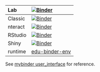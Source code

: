 |Lab|[![Binder](https://mybinder.org/badge_logo.svg)](https://mybinder.org/v2/gh/rcmlz/edu-binder-env/main?urlpath=git-pull%3Frepo%3Dhttps%253A%252F%252Fgithub.com%252Frcmlz%252Fedu-public-jupyter-notebooks%26urlpath%3Dlab%252Ftree%252Fedu-public-jupyter-notebooks)|
|:--|:--|
|Classic|[![Binder](https://mybinder.org/badge_logo.svg)](https://mybinder.org/v2/gh/rcmlz/edu-binder-env/main?urlpath=git-pull%3Frepo%3Dhttps%253A%252F%252Fgithub.com%252Frcmlz%252Fedu-public-jupyter-notebooks%26urlpath%3Dtree%252Fedu-public-jupyter-notebooks)|
|nteract|[![Binder](https://mybinder.org/badge_logo.svg)](https://mybinder.org/v2/gh/rcmlz/edu-binder-env/main?urlpath=git-pull%3Frepo%3Dhttps%253A%252F%252Fgithub.com%252Frcmlz%252Fedu-public-jupyter-notebooks%26urlpath%3Dnteract%252Ftree%252Fedu-public-jupyter-notebooks)|
|RStudio|[![Binder](https://mybinder.org/badge_logo.svg)](https://mybinder.org/v2/gh/rcmlz/edu-binder-env/main?urlpath=git-pull%3Frepo%3Dhttps%253A%252F%252Fgithub.com%252Frcmlz%252Fedu-public-jupyter-notebooks%26urlpath%3Drstudio)|
|Shiny|[![Binder](https://mybinder.org/badge_logo.svg)](https://mybinder.org/v2/gh/rcmlz/edu-binder-env/main?urlpath=git-pull%3Frepo%3Dhttps%253A%252F%252Fgithub.com%252Frcmlz%252Fedu-public-jupyter-notebooks%26urlpath%3Dshiny)|
|runtime|[edu-binder-env](https://github.com/rcmlz/edu-binder-env)|

See [mybinder user_interface](https://mybinder.readthedocs.io/en/latest/howto/user_interface.html) for reference.
